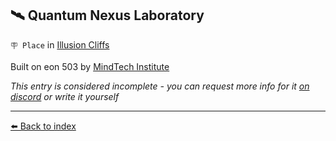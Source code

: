 ## 🛰️ Quantum Nexus Laboratory

`🪧 Place` in [Illusion Cliffs](/illusion_cliffs.html)

Built on eon 503 by [MindTech Institute](/mindtech_institute.html)

_This entry is considered incomplete - you can request more info for it [on discord](<https://discord.com/channels/562910943848169472/1173922660489633802>) or write it yourself_


----------
[⬅️ Back to index](/index.md#f880_s)